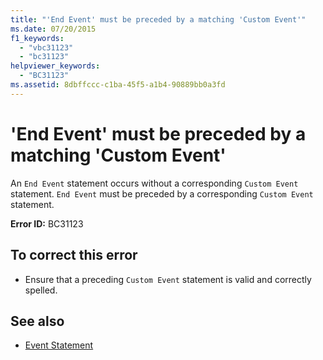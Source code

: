 ```yaml
---
title: "'End Event' must be preceded by a matching 'Custom Event'"
ms.date: 07/20/2015
f1_keywords: 
  - "vbc31123"
  - "bc31123"
helpviewer_keywords: 
  - "BC31123"
ms.assetid: 8dbffccc-c1ba-45f5-a1b4-90889bb0a3fd
---
```

# 'End Event' must be preceded by a matching 'Custom Event'
An `End Event` statement occurs without a corresponding `Custom Event` statement. `End Event` must be preceded by a corresponding `Custom Event` statement.  
  
 **Error ID:** BC31123  
  
## To correct this error  
  
- Ensure that a preceding `Custom Event` statement is valid and correctly spelled.  
  
## See also

- [Event Statement](../../visual-basic/language-reference/statements/event-statement.md)
